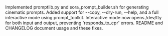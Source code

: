 Implemented promptlib.py and sora_prompt_builder.sh for generating cinematic prompts. Added support for --copy, --dry-run, --help, and a full interactive mode using prompt_toolkit. Interactive mode now opens /dev/tty for both input and output, preventing 'responds_to_cpr' errors. README and CHANGELOG document usage and these fixes.
